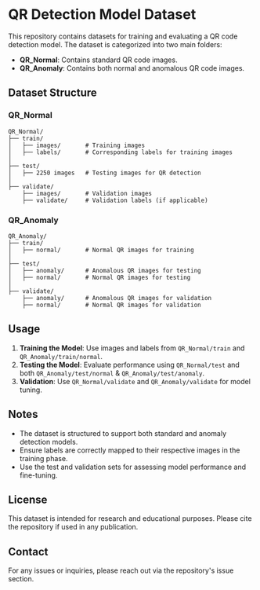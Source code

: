 # QR Detection Model Dataset

This repository contains datasets for training and evaluating a QR code detection model. The dataset is categorized into two main folders:

- **QR_Normal**: Contains standard QR code images.
- **QR_Anomaly**: Contains both normal and anomalous QR code images.

## Dataset Structure

### QR_Normal
```
QR_Normal/
├── train/
│   ├── images/       # Training images
│   ├── labels/       # Corresponding labels for training images
│
├── test/
│   ├── 2250 images   # Testing images for QR detection
│
├── validate/
    ├── images/       # Validation images
    ├── validate/     # Validation labels (if applicable)
```

### QR_Anomaly
```
QR_Anomaly/
├── train/
│   ├── normal/       # Normal QR images for training
│
├── test/
│   ├── anomaly/      # Anomalous QR images for testing
│   ├── normal/       # Normal QR images for testing
│
├── validate/
    ├── anomaly/      # Anomalous QR images for validation
    ├── normal/       # Normal QR images for validation
```

## Usage

1. **Training the Model**: Use images and labels from `QR_Normal/train` and `QR_Anomaly/train/normal`.
2. **Testing the Model**: Evaluate performance using `QR_Normal/test` and both `QR_Anomaly/test/normal` & `QR_Anomaly/test/anomaly`.
3. **Validation**: Use `QR_Normal/validate` and `QR_Anomaly/validate` for model tuning.

## Notes
- The dataset is structured to support both standard and anomaly detection models.
- Ensure labels are correctly mapped to their respective images in the training phase.
- Use the test and validation sets for assessing model performance and fine-tuning.

## License
This dataset is intended for research and educational purposes. Please cite the repository if used in any publication.

## Contact
For any issues or inquiries, please reach out via the repository's issue section.

